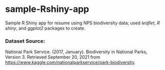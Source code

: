 # sample-Rshiny-app
 Sample R Shiny app for resume using NPS biodiversity data; used *leaflet*, *R shiny*, and *ggplot2* packages to create. 

### Dataset Source:
 National Park Service. (2017, January). Biodiversity in National Parks, Version 3. Retrieved September 20, 2021 from https://www.kaggle.com/nationalparkservice/park-biodiversity.
